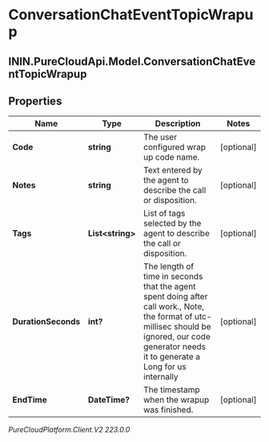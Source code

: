 # ConversationChatEventTopicWrapup

## ININ.PureCloudApi.Model.ConversationChatEventTopicWrapup

## Properties

|Name | Type | Description | Notes|
|------------ | ------------- | ------------- | -------------|
| **Code** | **string** | The user configured wrap up code name. | [optional] |
| **Notes** | **string** | Text entered by the agent to describe the call or disposition. | [optional] |
| **Tags** | **List&lt;string&gt;** | List of tags selected by the agent to describe the call or disposition. | [optional] |
| **DurationSeconds** | **int?** | The length of time in seconds that the agent spent doing after call work., Note, the format of utc-millisec should be ignored, our code generator needs it to generate a Long for us internally | [optional] |
| **EndTime** | **DateTime?** | The timestamp when the wrapup was finished. | [optional] |



_PureCloudPlatform.Client.V2 223.0.0_

